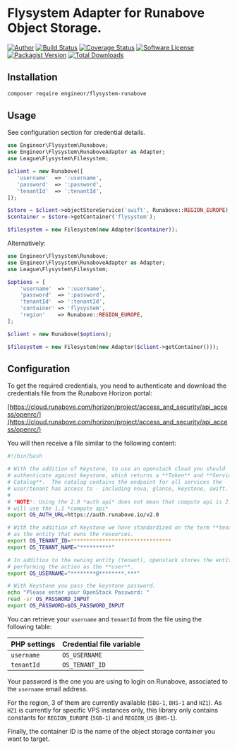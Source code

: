 # Flysystem Adapter for Runabove Object Storage.

[![Author](http://img.shields.io/badge/author-@tdutrion-blue.svg?style=flat-square)](https://twitter.com/tdutrion)
[![Build Status](https://img.shields.io/travis/engineor/flysystem-runabove/master.svg?style=flat-square)](https://travis-ci.org/engineor/flysystem-runabove)
[![Coverage Status](https://coveralls.io/repos/engineor/flysystem-runabove/badge.svg?branch=master&service=github&style=flat-square)](https://coveralls.io/github/engineor/flysystem-runabove?branch=master)
[![Software License](https://img.shields.io/badge/license-MIT-brightgreen.svg?style=flat-square)](LICENSE)
[![Packagist Version](https://img.shields.io/packagist/v/engineor/flysystem-runabove.svg?style=flat-square)](https://packagist.org/packages/engineor/flysystem-runabove)
[![Total Downloads](https://img.shields.io/packagist/dt/engineor/flysystem-runabove.svg?style=flat-square)](https://packagist.org/packages/engineor/flysystem-runabove)


## Installation

```bash
composer require engineor/flysystem-runabove
```

## Usage

See configuration section for credential details.

```php
use Engineor\Flysystem\Runabove;
use Engineor\Flysystem\RunaboveAdapter as Adapter;
use League\Flysystem\Filesystem;

$client = new Runabove([
   'username'  => ':username',
   'password'  => ':password',
   'tenantId'  => ':tenantId',
]);

$store = $client->objectStoreService('swift', Runabove::REGION_EUROPE);
$container = $store->getContainer('flysystem');

$filesystem = new Filesystem(new Adapter($container));
```

Alternatively:

```php
use Engineor\Flysystem\Runabove;
use Engineor\Flysystem\RunaboveAdapter as Adapter;
use League\Flysystem\Filesystem;

$options = [
    'username'  => ':username',
    'password'  => ':password',
    'tenantId'  => ':tenantId',
    'container' => 'flysystem',
    'region'    => Runabove::REGION_EUROPE,
];

$client = new Runabove($options);

$filesystem = new Filesystem(new Adapter($client->getContainer()));
```

## Configuration

To get the required credentials, you need to authenticate and download the credentials file from the Runabove Horizon portal:

[https://cloud.runabove.com/horizon/project/access_and_security/api_access/openrc/](https://cloud.runabove.com/horizon/project/access_and_security/api_access/openrc/)

You will then receive a file similar to the following content:

```bash
#!/bin/bash

# With the addition of Keystone, to use an openstack cloud you should
# authenticate against keystone, which returns a **Token** and **Service
# Catalog**.  The catalog contains the endpoint for all services the
# user/tenant has access to - including nova, glance, keystone, swift.
#
# *NOTE*: Using the 2.0 *auth api* does not mean that compute api is 2.0.  We
# will use the 1.1 *compute api*
export OS_AUTH_URL=https://auth.runabove.io/v2.0

# With the addition of Keystone we have standardized on the term **tenant**
# as the entity that owns the resources.
export OS_TENANT_ID=********************************
export OS_TENANT_NAME="**********"

# In addition to the owning entity (tenant), openstack stores the entity
# performing the action as the **user**.
export OS_USERNAME="********@********.***"

# With Keystone you pass the keystone password.
echo "Please enter your OpenStack Password: "
read -sr OS_PASSWORD_INPUT
export OS_PASSWORD=$OS_PASSWORD_INPUT
```

You can retrieve your `username` and `tenantId` from the file using the following table:

| PHP settings | Credential file variable |
| ------------ | ------------------------ |
| `username`   | `OS_USERNAME`            |
| `tenantId`   | `OS_TENANT_ID`           |

Your password is the one you are using to login on Runabove, associated to the `username` email address.

For the region, 3 of them are currently available (`SBG-1`, `BHS-1` and `HZ1`). As `HZ1` is currently for specific VPS instances only, this library only contains constants for `REGION_EUROPE` (`SGB-1`) and `REGION_US` (`BHS-1`).

Finally, the container ID is the name of the object storage container you want to target.